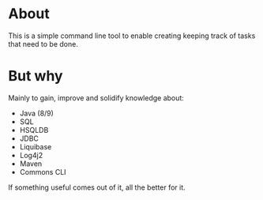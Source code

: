 # About
This is a simple command line tool to enable creating keeping track of tasks that need to be done.

# But why
Mainly to gain, improve and solidify knowledge about:
* Java (8/9)
* SQL
* HSQLDB
* JDBC
* Liquibase
* Log4j2
* Maven
* Commons CLI

If something useful comes out of it, all the better for it.